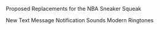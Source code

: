 Proposed Replacements for the NBA Sneaker Squeak

New Text Message Notification Sounds
Modern Ringtones
